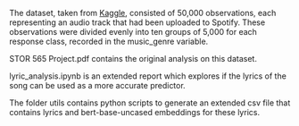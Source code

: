The dataset, taken from [Kaggle](https://www.kaggle.com/datasets/vicsuperman/prediction-of-music-genre), consisted of 50,000 observations, each representing an audio track that had been uploaded to Spotify. These observations were divided evenly into ten groups of 5,000 for each response class, recorded in the music_genre variable.

STOR 565 Project.pdf contains the original analysis on this dataset.

lyric_analysis.ipynb is an extended report which explores if the lyrics of the song can be used as a more accurate predictor.

The folder utils contains python scripts to generate an extended csv file that contains lyrics and bert-base-uncased embeddings for these lyrics.

